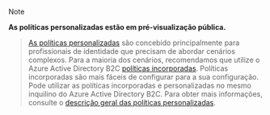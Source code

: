 > [!NOTE]
> **As políticas personalizadas estão em pré-visualização pública.**

> [As políticas personalizadas](..\articles\active-directory-b2c\active-directory-b2c-overview-custom.md#custom-policies) são concebido principalmente para profissionais de identidade que precisam de abordar cenários complexos. Para a maioria dos cenários, recomendamos que utilize o Azure Active Directory B2C [políticas incorporadas](..\articles\active-directory-b2c\active-directory-b2c-reference-policies.md). Políticas incorporadas são mais fáceis de configurar para a sua configuração. Pode utilizar as políticas incorporadas e personalizadas no mesmo inquilino do Azure Active Directory B2C. Para obter mais informações, consulte o [descrição geral das políticas personalizadas](..\articles\active-directory-b2c\active-directory-b2c-overview-custom.md).

